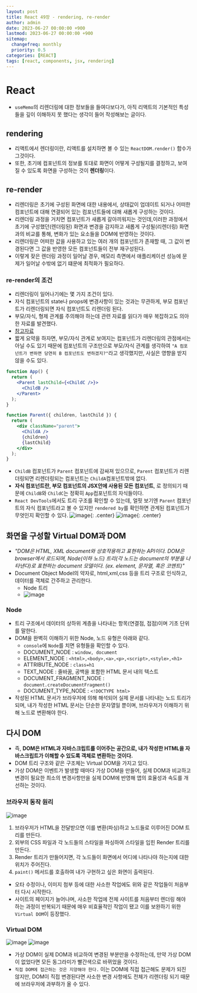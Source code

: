 ```yaml
---
layout: post
title: React 49장 - rendering, re-render
author: admin
date: 2023-06-27 00:00:00 +900
lastmod: 2023-06-27 00:00:00 +900
sitemap:
  changefreq: monthly
  priority: 0.5
categories: [REACT]
tags: [react, components, jsx, rendering]
---
```


# React

- `useMemo`의 리렌더링에 대한 정보들을 들여다보다가, 아직 리액트의 기본적인 특성들을 깊이 이해하지 못 했다는 생각이 들어 작성해보는 글이다.

## rendering

- 리액트에서 렌더링이란, 리액트를 설치하면 볼 수 있는 `ReactDOM.render()` 함수가 그것이다.
- 또한, 초기에 컴포넌트의 정보를 토대로 화면이 어떻게 구성될지를 결정하고, 보여질 수 있도록 화면을 구성하는 것이 **렌더링**이다.

## re-render

- 리렌더링은 초기에 구성된 화면에 대한 내용에서, 상태값이 업데이트 되거나 어떠한 컴포넌트에 대해 연결되어 있는 컴포넌트들에 대해 새롭게 구성하는 것이다.
- 리렌더링 과정을 거치면 컴포넌트가 새롭게 갈아끼워지는 것인데,이러한 과정에서 초기에 구성했던(렌더링된) 화면과 변경을 감지하고 새롭게 구성될(리렌더링) 화면과의 비교를 통해, 변화가 있는 요소들을 DOM에 반영하는 것이다.
- 리렌더링은 어떠한 값을 사용하고 있는 여러 개의 컴포넌트가 존재할 때, 그 값이 변경된다면 그 값을 반영한 모든 컴포넌트들이 전부 재구성된다.
- 이렇게 잦은 렌더링 과정이 일어날 경우, 메모리 측면에서 애플리케이션 성능에 문제가 일어날 수밖에 없기 떄문에 최적화가 필요하다.

### re-render의 조건

- 리렌더링이 일어나기에는 몇 가지 조건이 있다.
- 자식 컴포넌트의 state나 props에 변경사항이 있는 것과는 무관하게, 부모 컴포넌트가 리렌더링되면 자식 컴포넌트도 리렌더링 된다.
- 부모/자식, 형제 관계를 주의해야 하는데 관련 자료를 읽다가 매우 복잡하고도 의아한 자료를 발견했다.
- [참고자료](https://velog.io/@mogulist/understanding-react-rerender-easily)
- 짧게 요약을 하자면, 부모/자식 관계로 보여지는 컴포넌트가 리렌더링의 관점에서는 아닐 수도 있기 때문에 컴포넌트의 구조만으로 부모/자식 관계를 생각하여 `"A 컴포넌트가 변하면 당연히 B 컴포넌트도 변하겠지?"`라고 생각했지만, 사실은 영향을 받지 않을 수도 있다.

```jsx
function App() {
  return (
    <Parent lastChild={<ChildC />}>
      <ChildB />
    </Parent>
  );
}

function Parent({ children, lastChild }) {
  return (
    <div className="parent">
      <ChildA />
      {children}
      {lastChild}
    </div>
  );
}
```

- `ChildB` 컴포넌트가 `Parent` 컴포넌트에 감싸져 있으므로, `Parent` 컴포넌트가 리렌더링되면 리렌더링되는 컴포넌트는 `ChildA`컴포넌트밖에 없다.
- **자식 컴포넌트란, 부모 컴포넌트의 JSX안에 사용된 모든 컴포넌트**, 로 정의되기 때문에 `ChildB`와 `ChildC`는 정확히 `App`컴포넌트의 자식들이다.
- `React DevTools`에서도 트리 구조를 확인할 수 있는데, 얼핏 보기엔 `Parent` 컴포넌트의 자식 컴포넌트라고 볼 수 있지만 `rendered by`를 확인하면 관계된 컴포넌트가 무엇인지 확인할 수 있다.
  ![image](https://velog.velcdn.com/images/mogulist/post/7f982312-305a-4670-aa17-ef0f6da37c37/image.png){: .center}
  ![image](https://velog.velcdn.com/images/mogulist/post/888d004a-f0c3-438c-b5c2-2547bfbded0c/image.png){: .center}

## 화면을 구성할 Virtual DOM과 DOM

- _"DOM은 HTML, XML document와 상호작용하고 표현하는 API이다. DOM은 browser에서 로드되며, Node(이하 노드) 트리(각 노드는 document의 부분을 나타낸다)로 표현하는 document 모델이다. (ex. element, 문자열, 혹은 코멘트)"_
- Document Object Model의 약자로, html,xml,css 등을 트리 구조로 인식하고, 데이터를 객체로 간주하고 관리한다.
  - Node 트리
  - ![image](https://github.com/choigirang/choigirang.github.io/assets/118104644/20584bcb-0102-4f7a-b01b-98cb6bbf9268)

### Node

- 트리 구조에서 데이터의 상하위 계층을 나타내는 항목(연결점, 접점)이며 기초 단위를 말한다.
- DOM을 완벽히 이해하기 위한 Node, 노드 유형은 아래와 같다.
  - `console`에 `Node`를 치면 유형들을 확인할 수 있다.
  - DOCUMENT_NODE : `window, document`
  - ELEMENT_NODE : `<html>,<body>,<a>,<p>,<script>,<style>,<h1>`
  - ATTRIBUTE_NODE : `class=h1`
  - TEXT_NODE : 줄바꿈, 공백을 포함한 HTML 문서 내의 텍스트
  - DOCUMENT_FRAGMENT_NODE : `document.createDocumentFragment()`
  - DOCUMENT_TYPE_NODE : `<!DOCTYPE html>`
- 작성된 HTML 문서가 브라우저에 의해 해석되어 실제 문서를 나타내는 노드 트리가 되며, 내가 작성한 HTML 문서는 단순한 문자열일 뿐이며, 브라우저가 이해하기 위해 노드로 변환해야 한다.

## 다시 DOM

- 즉, **DOM은 HTML과 자바스크립트를 이어주는 공간으로, 내가 작성한 HTML을 자바스크립트가 이해할 수 있도록 객체로 변환하는 것이다.**
- DOM 트리 구조와 같은 구조체는 Virtual DOM을 가지고 있다.
- 가상 DOM은 이벤트가 발생할 때마다 가상 DOM을 만들어, 실제 DOM과 비교하고 변경이 필요한 최소의 변경사항만을 실제 DOM에 반영해 앱의 효율성과 속도를 개선하는 것이다.

### 브라우저 동작 원리

![image](https://github.com/choigirang/choigirang.github.io/assets/118104644/b1f81d73-5385-440f-8573-0f437421be4c)

1. 브라우저가 HTML을 전달받으면 이를 변환(파싱)하고 노드들로 이루어진 DOM 트리를 만든다.
2. 외부의 CSS 파일과 각 노드들의 스타일을 파싱하여 스타일을 입힌 Render 트리를 만든다.
3. Render 트리가 만들어지면, 각 노드들이 화면에서 어디에 나타나야 하는지에 대한 위치가 주어진다.
4. `paint()` 메서드를 호출하여 내가 구현하고 싶은 화면이 출력된다.

- 오타 수정이나, 이미지 첨부 등에 대한 사소한 작업에도 위와 같은 작업들이 처음부터 다시 시작한다.
- 사이트의 페이지가 늘어나며, 사소한 작업에 전체 사이트를 처음부터 렌더링 해야 하는 과정이 반복되기 때문에 매우 비효율적인 작업이 됐고 이를 보완하기 위한 `Virtual DOM`이 등장했다.

### Virtual DOM

![image](https://github.com/choigirang/choigirang.github.io/assets/118104644/0653f086-9080-4305-8223-b88885362255)
![image](https://github.com/choigirang/choigirang.github.io/assets/118104644/1f28c6f9-b656-443f-9c56-203d4b557b42)

- 가상 DOM이 실제 DOM과 비교하여 변경된 부분만을 수정하는데, 만약 가상 DOM이 없었다면 모든 동그라미가 빨간색으로 바뀌었을 것이다.
- `직접 DOM에 접근하는 것은 지양해야 한다.` 이는 DOM에 직접 접근해도 문제가 되진 않지만, DOM이 직접 변경된다면 사소한 변경 사항에도 전체가 리렌더링 되기 때문에 브라우저에 과부하가 올 수 있다.
